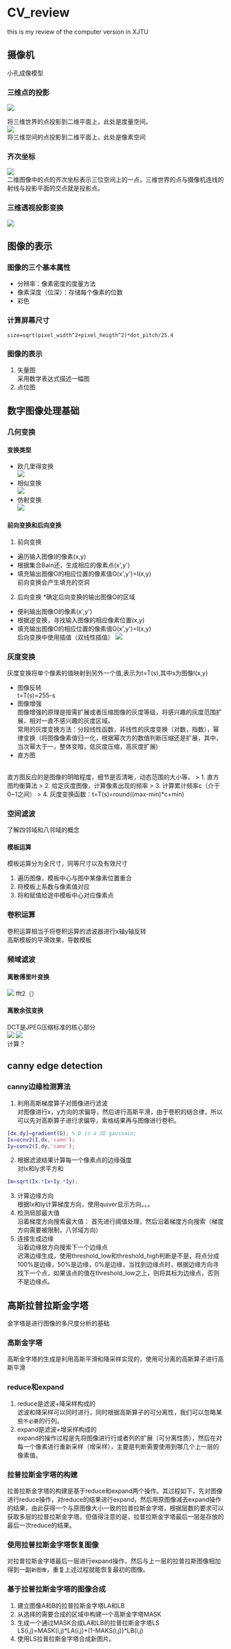 # CV_review
this is my review of the computer version in XJTU


## 摄像机
小孔成像模型
### 三维点的投影
![](https://github.com/Soo-Q6/CV_review/raw/master/photo/Snipaste_2018-06-18_09-50-19.png)

将三维世界的点投影到二维平面上，此处是度量空间。</br>
![](https://github.com/Soo-Q6/CV_review/raw/master/photo/Snipaste_2018-06-18_10-04-09.png)
<br>将三维空间的点投影到二维平面上，此处是像素空间

### 齐次坐标
![](https://github.com/Soo-Q6/CV_review/raw/master/photo/Snipaste_2018-06-18_10-12-41.png)
<br>二维图像中的点的齐次坐标表示三位空间上的一点，三维世界的点与摄像机连线的射线与投影平面的交点就是投影点。<br>
### 三维透视投影变换
![](https://github.com/Soo-Q6/CV_review/raw/master/photo/Snipaste_2018-06-18_10-17-49.png)
<br>
## 图像的表示
### 图像的三个基本属性
* 分辨率：像素密度的度量方法
* 像素深度（位深）：存储每个像素的位数
* 彩色
### 计算屏幕尺寸
`
size=sqrt(pixel_width^2+pixel_heigth^2)*dot_pitch/25.4
`
### 图像的表示
1. 矢量图<br>
采用数学表达式描述一幅图
2. 点位图<br>
## 数字图像处理基础
### 几何变换
#### 变换类型
* 欧几里得变换<br>
![](https://github.com/Soo-Q6/CV_review/raw/master/photo/Snipaste_2018-06-18_10-41-52.png)
* 相似变换<br>
![](https://github.com/Soo-Q6/CV_review/raw/master/photo/Snipaste_2018-06-18_10-43-11.png)
* 仿射变换<br>
![](https://github.com/Soo-Q6/CV_review/raw/master/photo/Snipaste_2018-06-18_10-44-43.png)
#### 前向变换和后向变换
1. 前向变换<br>
* 遍历输入图像I的像素(x,y)
* 根据集合Bain还，生成相应的像素点(x',y')
* 填充输出图像O的相应位置的像素值O(x',y')=I(x,y)
<br>前向变换会产生填充的空洞
2. 后向变换
*确定后向变换的输出图像O的区域
* 便利输出图像O的像素(x',y')
* 根据逆变换，寻找输入图像的相应像素位置(x,y)
* 填充输出图像O的相应位置的像素值O(x',y')=I(x,y)
<br>后向变换中使用插值（双线性插值）
![](https://github.com/Soo-Q6/CV_review/raw/master/photo/Snipaste_2018-06-18_10-53-26.png)
### 灰度变换
灰度变换将单个像素的值映射到另外一个值,表示为t=T(s),其中s为图像I(x,y)
* 图像反转<br>
t=T(s)=255-s
* 图像增强<br>
图像增强的原理是按需扩展或者压缩图像的灰度等级，将感兴趣的灰度范围扩展，相对一直不感兴趣的灰度区域。<br>
常用的灰度变换方法：分段线性函数，非线性的灰度变换（对数，指数），幂律变换（将图像像素值归一化，根据幂次方的数值判断压缩还是扩展，其中，当次幂大于一，整体变暗，低灰度压缩，高灰度扩展)
* 直方图
<br>
直方图反应的是图像的明暗程度，细节是否清晰，动态范围的大小等。
> 1. 直方图均衡算法
> 2. 给定灰度图像，计算像素出现的频率
> 3. 计算累计频率c（介于0~1之间）
> 4. 灰度变换函数：t=T(s)=round((max-min)*c+min)

### 空间滤波
了解四邻域和八邻域的概念
<br>
#### 模板运算
模板运算分为全尺寸，同等尺寸以及有效尺寸
1. 遍历图像，模板中心与图中某像素位置重合
2. 将模板上系数与像素值对应
3. 将和赋值给途中模板中心对应像素点
### 卷积运算
卷积运算相当于将卷积运算的滤波器进行x轴y轴反转
<br>高斯模板的平滑效果，导数模板<br>
### 频域滤波
#### 离散傅里叶变换
![](https://github.com/Soo-Q6/CV_review/raw/master/photo/Snipaste_2018-06-18_14-57-10.png)
fft2（）
#### 离散余弦变换
DCT是JPEG压缩标准的核心部分<br>
![](https://github.com/Soo-Q6/CV_review/raw/master/photo/Snipaste_2018-06-18_15-11-38.png)
![](https://github.com/Soo-Q6/CV_review/raw/master/photo/Snipaste_2018-06-18_15-11-50.png)
<br>计算？


## canny edge detection
### canny边缘检测算法
1. 利用高斯梯度算子对图像进行滤波<br>
对图像进行x，y方向的求偏导，然后进行高斯平滑，由于卷积的结合律，所以可以先对高斯算子进行求偏导，索格结果再与图像进行卷积。
```matlab
[dx,dy]=gradient(G); % D is a 2D gaussain;
Ix=ocnv2(I,dx,'same');
Iy=conv2(I,dy,'same');
```
2. 根据滤波结果计算每一个像素点的边缘强度<br>
对Ix和Iy求平方和
```matlab
Im=sqrt(Ix.*Ix+Iy.*Iy);
```
3. 计算边缘方向<br>
根据Ix和Iy计算梯度方向，使用quiver显示方向。。。
4. 检测局部最大值<br>
沿着梯度方向搜索最大值：
首先进行阈值处理，然后沿着梯度方向搜索（梯度方向需要被限制，八邻域方向）
5. 连接生成边缘<br>
沿着边缘放方向搜索下一个边缘点<br>
迟滞边缘生成，使用threshold_low和threshold_high判断是不是，将点分成100%是边缘，50%是边缘，0%是边缘，当找到边缘点时，根据边缘方向寻找下一个点，如果该点的值在threshold_low之上，则将其标为边缘点，否则不是边缘点。

## 高斯拉普拉斯金字塔
金字塔是进行图像的多尺度分析的基础
### 高斯金字塔
高斯金字塔的生成是利用高斯平滑和降采样实现的，使用可分离的高斯算子进行高斯平滑
### reduce和expand
1. reduce是滤波+降采样构成的<br>
滤波和降采样可以同时进行，同时根据高斯算子的可分离性，我们可以忽略某些`不必要`的行列。
2. expand是滤波+增采样构成的<br>
expand的操作过程是先将图像进行行或者列的扩展（可分离性质），然后在对每一个像素进行重新采样（增采样），主要是判断需要使用到哪几个上一层的像素值。

### 拉普拉斯金字塔的构建
拉普拉斯金字塔的构建是基于reduce和expand两个操作。其过程如下，先对图像进行reduce操作，对reduce的结果进行expand，然后用原图像减去expand操作的结果，由此获得一个与原图像大小一致的拉普拉斯金字塔，根据层数的要求可以获取多层的拉普拉斯金字塔。但值得注意的是，拉普拉斯金字塔最后一层是存放的最后一次reduce的结果。
### 使用拉普拉斯金字塔恢复图像
对拉普拉斯金字塔最后一层进行expand操作，然后与上一层的拉普拉斯图像相加得到一副`新图像`，重复上述过程就能恢复最初的图像。
### 基于拉普拉斯金字塔的图像合成
1. 建立图像A和B的拉普拉斯金字塔LA和LB
2. 从选择的需要合成的区域中构建一个高斯金字塔MASK
3. 生成一个通过MASK合成LA和LB的拉普拉斯金字塔LS<br>
LS(i,j)=MASK(i,j)*LA(i,j)+(1-MAKS(i,j))*LB(i,j)
4. 使用LS拉普拉斯金字塔合成新图片。